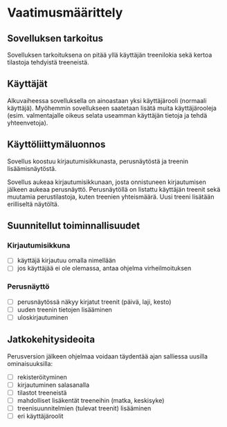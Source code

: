 # Vaatimusmäärittely

## Sovelluksen tarkoitus

Sovelluksen tarkoituksena on pitää yllä käyttäjän treenilokia sekä kertoa tilastoja tehdyistä treeneistä.

## Käyttäjät

Alkuvaiheessa sovelluksella on ainoastaan yksi käyttäjärooli (normaali käyttäjä). Myöhemmin sovellukseen saatetaan lisätä muita käyttäjärooleja (esim. valmentajalle oikeus selata useamman käyttäjän tietoja ja tehdä yhteenvetoja).

## Käyttöliittymäluonnos

Sovellus koostuu kirjautumisikkunasta, perusnäytöstä ja treenin lisäämisnäytöstä.

Sovellus aukeaa kirjautumisikkunaan, josta onnistuneen kirjautumisen jälkeen aukeaa perusnäyttö. Perusnäytöllä on listattu käyttäjän treenit sekä muutamia perustilastoja, kuten treenien yhteismäärä. Uusi treeni lisätään erilliseltä näytöltä.

## Suunnitellut toiminnallisuudet

### Kirjautumisikkuna

- [ ] käyttäjä kirjautuu omalla nimellään
- [ ] jos käyttäjää ei ole olemassa, antaa ohjelma virheilmoituksen

### Perusnäyttö

- [ ] perusnäytössä näkyy kirjatut treenit (päivä, laji, kesto)
- [ ] uuden treenin tietojen lisääminen
- [ ] uloskirjautuminen

## Jatkokehitysideoita

Perusversion jälkeen ohjelmaa voidaan täydentää ajan salliessa uusilla ominaisuuksilla:

- [ ] rekisteröityminen
- [ ] kirjautuminen salasanalla
- [ ] tilastot treeneistä
- [ ] mahdolliset lisäkentät treeneihin (matka, keskisyke)
- [ ] treenisuunnitelmien (tulevat treenit) lisääminen
- [ ] eri käyttäjäroolit
